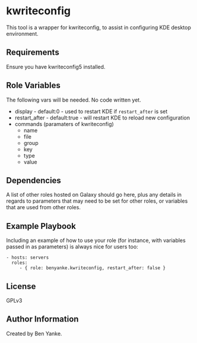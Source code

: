 kwriteconfig
=========

This tool is a wrapper for kwriteconfig, to assist in configuring KDE desktop environment.

Requirements
------------

Ensure you have kwriteconfig5 installed.

Role Variables
--------------

The following vars will be needed. No code written yet.

  - display - default:0 - used to restart KDE if `restart_after` is set
  - restart_after - default:true - will restart KDE to reload new configuration
  - commands (paramaters of kwriteconfig)
    - name
    - file
    - group
    - key
    - type
    - value

Dependencies
------------

A list of other roles hosted on Galaxy should go here, plus any details in regards to parameters that may need to be set for other roles, or variables that are used from other roles.

Example Playbook
----------------

Including an example of how to use your role (for instance, with variables passed in as parameters) is always nice for users too:

    - hosts: servers
      roles:
         - { role: benyanke.kwriteconfig, restart_after: false }

License
-------

GPLv3

Author Information
------------------

Created by Ben Yanke.
